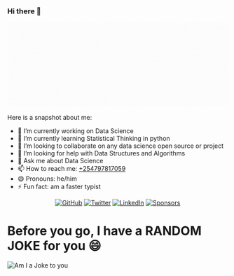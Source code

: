 ### Hi there 👋

<!--
**VictorOmondi1997/VictorOmondi1997** is a ✨ _special_ ✨ repository because its `README.md` (this file) appears on your GitHub profile.-->

![Vick-Cover](https://github.com/VictorOmondi1997/VictorOmondi1997/blob/master/vick-cover.gif?raw=true)

Here is a snapshot about me:

- 🔭 I’m currently working on Data Science
- 🌱 I’m currently learning Statistical Thinking in python
- 👯 I’m looking to collaborate on any data science open source or project
- 🤔 I’m looking for help with Data Structures and Algorithms
- 💬 Ask me about Data Science
- 📫 How to reach me: <a href="tel:+254797817059">+254797817059</a>
- 😄 Pronouns: he/him
- ⚡ Fun fact: am a faster typist

<p align="center">
	<a href="https://github.com/VictorOmondi1997"><img src="https://img.shields.io/github/followers/terrytangyuan.svg?label=GitHub&style=social" alt="GitHub"></a>
	<a href="https://twitter.com/VictorOmondi197"><img src="https://img.shields.io/twitter/follow/TerryTangYuan?label=Twitter&style=social" alt="Twitter"></a>
	<a href="https://www.linkedin.com/in/VictorOmondi1997"><img src="https://img.shields.io/badge/LinkedIn--_.svg?style=social&logo=linkedin" alt="LinkedIn"></a>
	<a href="https://github.com/sponsors/VictorOmondi1997"><img src="https://img.shields.io/badge/Sponsors--_.svg?style=social&logo=github&logoColor=EA4AAA" alt="Sponsors"></a>
	<!--<a href="https://scholar.google.com/citations?user=2GYttqUAAAAJ&hl=en"><img src="https://img.shields.io/badge/Citations-1.4k-_.svg?style=social&logo=google-scholar" alt="Scholars"></a>
	<a href="https://www.zhihu.com/people/terrytangyuan"><img src="https://img.shields.io/badge/知乎--_.svg?style=social&logo=zhihu" alt="知乎"></a>
	<a href="https://weibo.com/5681818134"><img src="https://img.shields.io/badge/微博--_.svg?style=social&logo=sina-weibo" alt="微博"></a> -->
</p>


# Before you go, I have a **RANDOM JOKE** for you :smile:
![Am I a Joke to you](https://readme-jokes.vercel.app/api)
